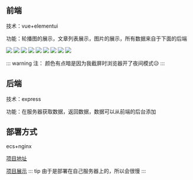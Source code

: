 ## 前端

技术：vue+elementui

功能：轮播图的展示，文章列表展示，图片的展示，所有数据来自于下面的后端



![](https://wx-xly-1301545895.cos.ap-beijing.myqcloud.com/website-for-me/image/xingsi-1-front1.jpg)
![](https://wx-xly-1301545895.cos.ap-beijing.myqcloud.com/website-for-me/image/xingsi-1-front2.jpg)
![](https://wx-xly-1301545895.cos.ap-beijing.myqcloud.com/website-for-me/image/xingsi-1-front3.jpg)
![](https://wx-xly-1301545895.cos.ap-beijing.myqcloud.com/website-for-me/image/xingsi-1-front4.jpg)
![](https://wx-xly-1301545895.cos.ap-beijing.myqcloud.com/website-for-me/image/xingsi-1-front5.jpg)
![](https://wx-xly-1301545895.cos.ap-beijing.myqcloud.com/website-for-me/image/xingsi-1-front6.jpg)
![](https://wx-xly-1301545895.cos.ap-beijing.myqcloud.com/website-for-me/image/xingsi-1-front7.jpg)
![](https://wx-xly-1301545895.cos.ap-beijing.myqcloud.com/website-for-me/image/xingsi-1-front8.jpg)
![](https://wx-xly-1301545895.cos.ap-beijing.myqcloud.com/website-for-me/image/xingsi-1-front9.jpg)

::: warning 注：
颜色有点暗是因为我截屏时浏览器开了夜间模式😥
:::

## 后端

技术：express

功能：在服务器获取数据，返回数据，数据可以从前端的后台添加

## 部署方式

ecs+nginx



[项目地址](https://github.com/1793523411/xingsi)

[项目展示](http://xingsigw.ygjie.icu/#/main)
::: tip
由于是部署在自己服务器上的，所以会很慢
:::